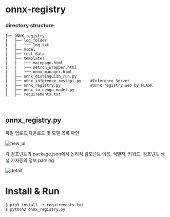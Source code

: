 # onnx-registry


### directory structure
```
├── ONNX-registry
|   ├── log_folder
|   |   └── log.txt
|   ├── model         
|   ├── test_data
|   ├── templates
|   |   ├── mainpage.html                  
|   |   ├── netron_wrapper.html              
|   |   └── onnx_manager.html             
|   ├── onnx_distinguish_run.py
|   ├── onnx_inference_restapi.py    #Inference Server 
|   ├── onnx_registry.py             #onnx registry web by FLASK
|   ├── onnx_to_nengo_model.py  
|   ├── requirements.txt
```

<br/>


## onnx_registry.py
파일 업로드,다운로드 및 모델 목록 확인

![new_ui](https://user-images.githubusercontent.com/71939195/136668065-3a9de036-9222-4081-a402-43df438b4988.png)


각 컴포넌트의 package.json에서 논리적 컴포넌트 이름, 식별자, 키워드, 컴포넌트 생성 저자등의 정보 parsing

![detail](https://user-images.githubusercontent.com/71939195/136668243-cfcefb79-cabd-41e2-b5e9-868f30f11b01.png)



# Install & Run
```
$ pip3 install -r requirements.txt
$ python3 onnx_registry.py
```
